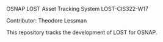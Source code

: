 OSNAP
LOST Asset Tracking System
LOST-CIS322-W17

Contributor: Theodore Lessman

This repository tracks the development of LOST for OSNAP.
